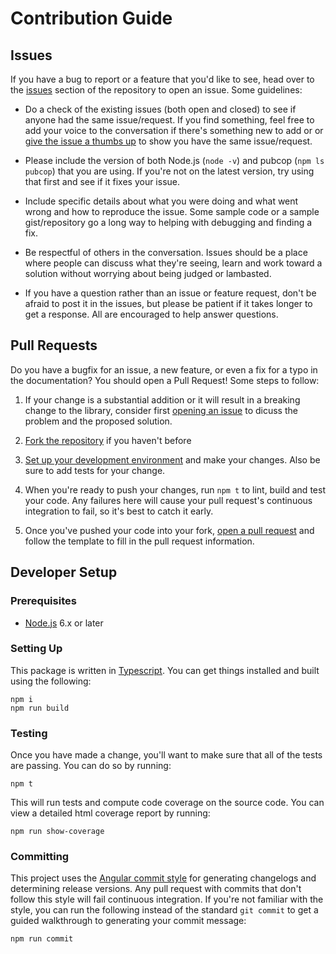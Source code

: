 # Contribution Guide

## Issues

If you have a bug to report or a feature that you'd like to see, head over to
the [issues][] section of the repository to open an issue. Some guidelines:

 * Do a check of the existing issues (both open and closed) to see if anyone had
   the same issue/request. If you find something, feel free to add your voice to
   the conversation if there's something new to add or or [give the issue a
   thumbs up][github reactions] to show you have the same issue/request.

 * Please include the version of both Node.js (`node -v`) and pubcop
   (`npm ls pubcop`) that you are using. If you're not on the latest
   version, try using that first and see if it fixes your issue.

 * Include specific details about what you were doing and what went wrong and
   how to reproduce the issue. Some sample code or a sample gist/repository go a 
   long way to helping with debugging and finding a fix.

 * Be respectful of others in the conversation. Issues should be a place where
   people can discuss what they're seeing, learn and work toward a solution
   without worrying about being judged or lambasted.

 * If you have a question rather than an issue or feature request, don't be
   afraid to post it in the issues, but please be patient if it takes longer to
   get a response. All are encouraged to help answer questions.

## Pull Requests

Do you have a bugfix for an issue, a new feature, or even a fix for a typo in
the documentation? You should open a Pull Request! Some steps to follow:

 1. If your change is a substantial addition or it will result in a breaking
    change to the library, consider first [opening an issue](#issues) to dicuss
    the problem and the proposed solution.

 2. [Fork the repository][github fork] if you haven't before

 3. [Set up your development environment](#developer-setup) and make your
    changes. Also be sure to add tests for your change.

 4. When you're ready to push your changes, run `npm t` to lint, build and test
    your code. Any failures here will cause your pull request's continuous
    integration to fail, so it's best to catch it early.

 5. Once you've pushed your code into your fork, [open a pull request][new pull 
    request] and follow the template to fill in the pull request information.

## Developer Setup

### Prerequisites

 * [Node.js][] 6.x or later

### Setting Up

This package is written in [Typescript][]. You can get things installed and
built using the following:

```
npm i
npm run build
```

### Testing

Once you have made a change, you'll want to make sure that all of the tests are
passing. You can do so by running:

```
npm t
```

This will run tests and compute code coverage on the source code. You can view a
detailed html coverage report by running:

```
npm run show-coverage
```

### Committing

This project uses the [Angular commit style][angular commit style] for
generating changelogs and determining release versions. Any pull request with
commits that don't follow this style will fail continuous integration. If you're
not familiar with the style, you can run the following instead of the standard
`git commit` to get a guided walkthrough to generating your commit message:

```
npm run commit
```

[issues]: https://github.com/princjef/pubcop/issues
[new pull request]: https://github.com/princjef/pubcop/compare
[angular commit style]: https://github.com/angular/angular/blob/master/CONTRIBUTING.md#-commit-message-guidelines
[github reactions]: https://blog.github.com/2016-03-10-add-reactions-to-pull-requests-issues-and-comments/
[github fork]: https://help.github.com/articles/fork-a-repo
[Node.js]: https://nodejs.org
[Typescript]: https://www.typescriptlang.org/
